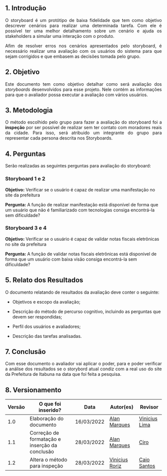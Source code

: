 ## 1. Introdução
<p align='justify'>
  O storyboard é um protótipo de baixa fidelidade que tem como objetivo descrever cenários para realizar uma determinada tarefa.
  Com ele é possível ter uma melhor detalhamento sobre um cenário e ajuda os stakeholders a simular uma interação com o produto.
</p>
<p align='justify'>
  Afim de resolver erros nos cenários apresentados pelo storyboard, é necessário realizar uma avaliação com os usuários do sistema para que sejam corrigidos e que embasem as decisões tomada pelo grupo.
</p>

## 2. Objetivo
<p align='justify'>
  Este documento tem como objetivo detalhar como será avaliação dos <i>storyboards</i> desenvolvidos para esse projeto.
  Nele contém as informações para que o avaliador possa executar a avaliação com vários usuários.
</p>

## 3. Metodologia
<p align='justify'>
  O método escolhido pelo grupo para fazer a avaliação do storyboard foi a <b>inspeção</b> por ser possível de realizar sem ter contato com moradores reais da cidade.
  Para isso, será atribuido um integrante do grupo para representar cada persona descrita nos Storyboards.
</p>

## 4. Perguntas
<p align='justify'>
Serão realizadas as seguintes perguntas para avaliação do storyboard:
</p>

### Storyboard 1 e 2
<b>Objetivo:</b> Verificar se o usuário é capaz de realizar uma manifestação no site da prefeitura

<b>Pergunta:</b> A função de realizar manifestação está disponível de forma que um usuário que não é familiarizado com tecnologias consiga encontrá-la sem dificuldade?

### Storyboard 3 e 4
<b>Objetivo:</b> Verificar se o usuário é capaz de validar notas fiscais eletrônicas no site da prefeitura

<b>Pergunta:</b> A função de validar notas fiscais eletrônicas está disponível de forma que um usuário com baixa visão consiga encontrá-la sem dificuldade?

## 5. Relato dos Resultados

O documento relatando de resultados da avaliação deve conter o seguinte:

- Objetivos e escopo da avaliação;

- Descrição do método de percurso cognitivo, incluindo as perguntas que devem ser respondidas;

- Perfil dos usuários e avaliadores;

- Descrição das tarefas analisadas.

## 7. Conclusão
<p align='justify'>
    Com esse documento o avaliador vai aplicar o poder, para e poder verificar a análise dos resultados se o storybord atual condiz com a real uso do site da Prefeitura de Itabuna na data que foi feita a pesquisa.
</p>

## 8. Versionamento
Versão |  O que foi inserido? | Data | Autor(es)| Revisor |
---- |----- | ---- | ---- | ---- |
1.0| Elaboração do documento | 16/03/2022 | [Alan Marques](https://github.com/alan-ms) | [Vinicius Lima](https://github.com/vinelime) |
1.1| Correção de formatação e inserção da conclusão | 28/03/2022 | [Alan Marques](https://github.com/alan-ms) | [Ciro](https://github.com/ciro-c) |
1.2| Altera o método para inspeção | 28/03/2022| [Vinicius Roriz](https://github.com/viniciusroriz)|[Caio Santos](https://github.com/caiobsantos)|


